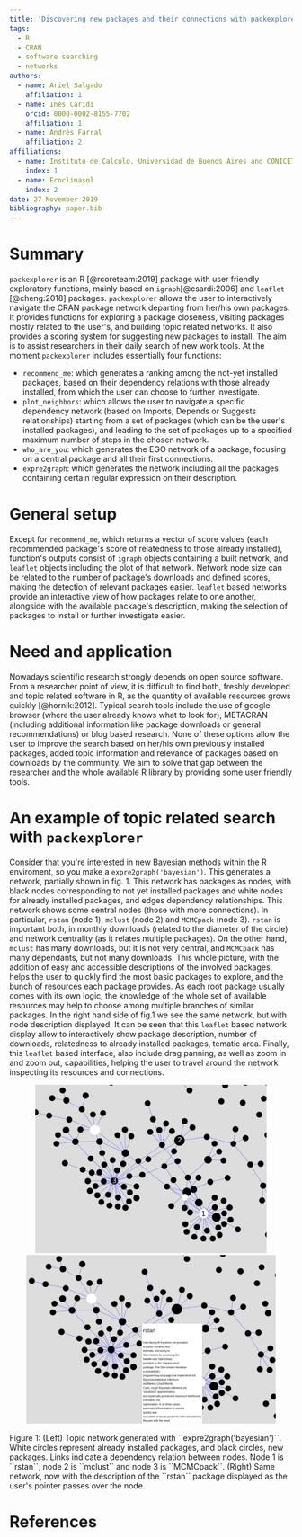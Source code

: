 ```yaml
---
title: 'Discovering new packages and their connections with packexplorer'
tags:
  - R
  - CRAN
  - software searching
  - networks
authors:
  - name: Ariel Salgado
    affiliation: 1
  - name: Inés Caridi
    orcid: 0000-0002-8155-7702
    affiliation: 1
  - name: Andrés Farral
    affiliation: 2
affiliations:
  - name: Instituto de Calculo, Universidad de Buenos Aires and CONICET
    index: 1
  - name: Ecoclimasol
    index: 2
date: 27 November 2019
bibliography: paper.bib
---
```


# Summary

``packexplorer`` is an R [@rcoreteam:2019]  package with user friendly exploratory functions, mainly based on ``igraph``[@csardi:2006] and ``leaflet`` [@cheng:2018] packages. ``packexplorer`` allows the user to interactively navigate the CRAN package network departing from her/his own packages. It provides functions for exploring a package closeness, visiting packages mostly related to the user's, and building topic related networks. It also provides a scoring system for suggesting new packages to install. The aim is to assist researchers in their daily search of new work tools. At the moment ``packexplorer`` includes essentially four functions:

- ``recommend_me``: which generates a ranking among the not-yet installed packages, based on their dependency relations with those already installed, from which the user can choose to further investigate.
- ``plot_neighbors``: which allows the user to navigate a specific dependency network (based on Imports, Depends or Suggests relationships) starting from a set of packages (which can be the user's installed packages), and leading to the set of packages up to a specified maximum number of steps in the chosen network.
- ``who_are_you``: which generates the EGO network of a package, focusing on a central package and all their first connections.
- ``expre2graph``: which generates the network including all the packages containing certain regular expression on their description.

# General setup
Except for ``recommend_me``, which returns a vector of score values (each recommended package's score of relatedness to those already installed), function's outputs consist of ``igraph`` objects containing a built network, and ``leaflet`` objects including the plot of that network. Network node size can be related to the number of package's downloads and defined scores, making the detection of relevant packages easier. ``leaflet`` based networks provide an interactive view of how packages relate to one another, alongside with the available package's description, making the selection of packages to install or further investigate easier.

# Need and application
Nowadays scientific research strongly depends on open source software. From a researcher point of view, it is difficult to find both, freshly developed and topic related software in R, as the quantity of available resources grows quickly [@hornik:2012]. Typical search tools include the use of google browser (where the user already knows what to look for), METACRAN (including additional information like package downloads or general recommendations) or blog based research. None of these options allow the user to improve the search based on her/his own previously installed packages, added topic information and relevance of packages based on downloads by the community. We aim to solve that gap between the researcher and the whole available R library by providing some user friendly tools.

# An example of topic related search with ``packexplorer``
Consider that you're interested in new Bayesian methods within the R enviroment, so you make a ``expre2graph('bayesian')``. This generates a network, partially shown in fig. 1. This network has packages as nodes, with black nodes corresponding to not yet installed packages and white nodes for already installed packages, and edges dependency relationships. This network shows some central nodes (those with more connections). In particular, ``rstan`` (node 1), ``mclust`` (node 2) and ``MCMCpack`` (node 3). ``rstan`` is important both, in monthly downloads (related to the diameter of the circle) and network centrality (as it relates multiple packages). On the other hand, ``mclust`` has many downloads, but it is not very central, and ``MCMCpack`` has many dependants, but not many downloads. This whole picture, with the addition of easy and accessible descriptions of the involved packages, helps the user to quickly find the most basic packages to explore, and the bunch of resources each package provides. As  each root package usually comes with its own logic, the knowledge of the whole set of available resources may help to choose among multiple branches of similar packages. In the right hand side of fig.1 we see the same network, but with node description displayed. It can be seen that this ``leaflet`` based network display allow to interactively show package description, number of downloads, relatedness to already installed packages, tematic area. Finally, this ``leaflet`` based interface, also include drag panning, as well as zoom in and zoom out, capabilities, helping the user to travel around the network inspecting its resources and connections.

<p align="center">
<img src="bayesNet.png" alt="bayesNet" height="300"/> <img src="rstan.png" alt="rstan" height="300"/>
</p>
Figure 1: (Left) Topic network generated with ``expre2graph('bayesian')``. White circles represent already installed packages, and black circles, new packages. Links indicate a dependency relation between nodes. Node 1 is ``rstan``, node 2 is ``mclust`` and node 3 is ``MCMCpack``. (Right) Same network, now with the description of the ``rstan`` package displayed as the user's pointer passes over the node.

# References
